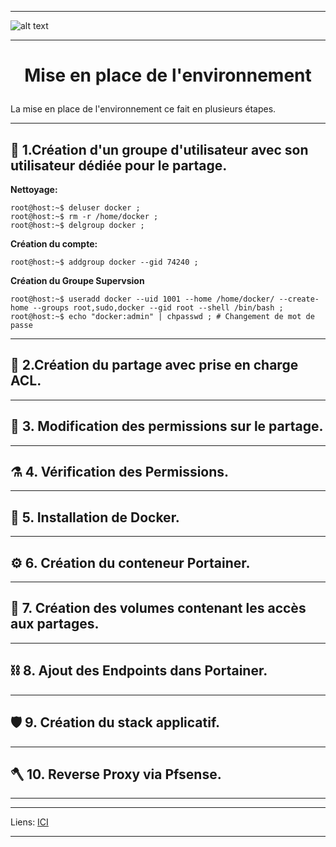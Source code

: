 ____
![alt text][LOGO]
____
# **<p align=center>Mise en place de l'environnement</align>** #

La mise en place de l'environnement ce fait en plusieurs étapes.
____

##   :satellite:   1.**Création d'un groupe d'utilisateur avec son utilisateur dédiée pour le partage.**

**Nettoyage:**
````console
root@host:~$ deluser docker ; 
root@host:~$ rm -r /home/docker ;
root@host:~$ delgroup docker ;
````
**Création du compte:**
````console
root@host:~$ addgroup docker --gid 74240 ;
````
**Création du Groupe Supervsion**
````
root@host:~$ useradd docker --uid 1001 --home /home/docker/ --create-home --groups root,sudo,docker --gid root --shell /bin/bash ;
root@host:~$ echo "docker:admin" | chpasswd ; # Changement de mot de passe
````


____
##  :microscope:  2.**Création du partage avec prise en charge ACL.**
____

##  :petri_dish:  3. **Modification des permissions sur le partage.**
____

##  :alembic:     4. **Vérification des Permissions.**
____

##  :test_tube:   5. **Installation de Docker.**
____

##  :gear:        6. **Création du conteneur Portainer.**
____

##  :magnet:      7. **Création des volumes contenant les accès aux partages.**
____

##  :chains:      8. **Ajout des Endpoints dans Portainer.**
____

##  :shield:      9. **Création du stack applicatif.**  
____

##  :axe:       10. **Reverse Proxy via Pfsense.**
____
***
Liens: [ICI][LINES_1]
****




[LOGO]: https://www.clipartmax.com/png/full/146-1469802_logo-logo-docker.png
[LINES_1]: #
